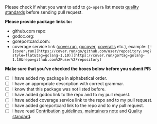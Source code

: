 Please check if what you want to add to `go-opera` list meets [quality standards](https://github.com/millicentnetwork/go-opera/blob/master/CONTRIBUTING.md#quality-standard) before sending pull request.

**Please provide package links to:**

- github.com repo:
- godoc.org:
- goreportcard.com:
- coverage service link ([cover.run](https://cover.run/), [gocover](http://gocover.io/), [coveralls](https://coveralls.io/) etc.), example: `[![cover.run](https://cover.run/go/github.com/user/repository.svg?style=flat&tag=golang-1.10)](https://cover.run/go?tag=golang-1.10&repo=github.com%2Fuser%2Frepository)`

**Make sure that you've checked the boxes below before you submit PR:**
- [ ] I have added my package in alphabetical order.
- [ ] I have an appropriate description with correct grammar.
- [ ] I know that this package was not listed before.
- [ ] I have added godoc link to the repo and to my pull request.
- [ ] I have added coverage service link to the repo and to my pull request.
- [ ] I have added goreportcard link to the repo and to my pull request.
- [ ] I have read [Contribution guidelines](https://github.com/millicentnetwork/go-opera/blob/master/CONTRIBUTING.md#contribution-guidelines), [maintainers note](https://github.com/millicentnetwork/go-opera/blob/master/CONTRIBUTING.md#maintainers) and [Quality standard](https://github.com/millicentnetwork/go-opera/blob/master/CONTRIBUTING.md#quality-standard).
